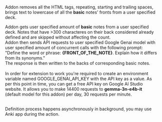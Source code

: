Addon removes all the HTML tags, repeating, starting and trailing spaces, brings text to lowercase of all the **basic** notes' fronts from a user specified deck.<br>

Addon gets user specified amount of **basic** notes from a user specified deck. Notes that have >300 characteres on their back considered already defined and are skipped without affecting the count.<br>
Addon then sends API requests to user specified Google Genai model with user specified amount of concurrent calls with the following prompt: "Define the word or phrase: **{FRONT_OF_THE_NOTE}**. Explain how it differs from its synonyms."<br>
The response is then written to the backs of corresponding basic notes.<br><br>
In order for extension to work you're required to create an environment variable named GOOGLE_GENAI_API_KEY with the API key as a value. As per this point in time, you can get a free API key on Google AI Studio website. It allows you to make 14400 requests to **gemma-3n-e4b-it** (default model for this addon) per day, 30 requests per minute.<br><br>

Definition process happens asynchronously in background, you may use Anki app during the action.
